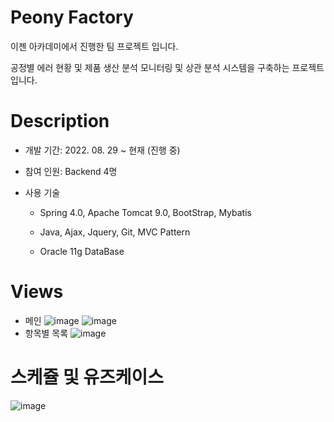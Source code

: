 Peony Factory
===========
이젠 아카데미에서 진행한 팀 프로젝트 입니다.

공정별 에러 현황 및 제품 생산 분석 모니터링 및 상관 분석 시스템을 구축하는 프로젝트입니다.

Description
=============
* 개발 기간: 2022. 08. 29 ~ 현재 (진행 중)

* 참여 인원: Backend 4명

* 사용 기술

    - Spring 4.0, Apache Tomcat 9.0,  BootStrap, Mybatis
    
    - Java, Ajax, Jquery, Git, MVC Pattern
    
    - Oracle 11g DataBase
    
Views
===========
* 메인
![image](https://user-images.githubusercontent.com/103230840/188063457-7678a5bd-7972-4541-8100-758fca1804fc.png)
![image](https://user-images.githubusercontent.com/103230840/188063505-a847cc09-89bf-4afd-a603-c55a2e7e370c.png)
* 항목별 목록
![image](https://user-images.githubusercontent.com/103230840/188063647-d4e5035f-ca26-4c61-9e5c-905c6ff85060.png)

스케쥴 및 유즈케이스
===========
![image](https://user-images.githubusercontent.com/103230840/188064176-3779e28f-8eef-4dd4-ad46-309e6cc78919.png)
